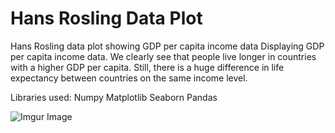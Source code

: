 # Hans Rosling Data Plot
Hans Rosling data plot showing GDP per capita income data
Displaying GDP per capita income data. We clearly see that people live longer in countries with a higher GDP per capita. Still, there is a huge difference in life expectancy between countries on the same income level.

Libraries used:
Numpy
Matplotlib
Seaborn
Pandas

![Imgur Image](https://imgur.com/a/Pt3Gtzd)
